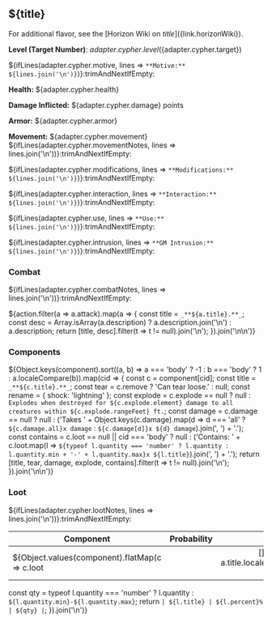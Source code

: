 ## ${title}

For additional flavor, see the [Horizon Wiki on ${title}](${link.horizonWiki}).

**Level (Target Number)**: ${adapter.cypher.level} (${adapter.cypher.target})

${ifLines(adapter.cypher.motive, lines => `**Motive:** ${lines.join('\n')}`)}:trimAndNextIfEmpty:

**Health:** ${adapter.cypher.health}

**Damage Inflicted:** ${adapter.cypher.damage} points

**Armor:** ${adapter.cypher.armor}

**Movement:** ${adapter.cypher.movement}
${ifLines(adapter.cypher.movementNotes, lines => lines.join('\n'))}:trimAndNextIfEmpty:

${ifLines(adapter.cypher.modifications, lines => `**Modifications:** ${lines.join('\n')}`)}:trimAndNextIfEmpty:

${ifLines(adapter.cypher.interaction, lines => `**Interaction:** ${lines.join('\n')}`)}:trimAndNextIfEmpty:

${ifLines(adapter.cypher.use, lines => `**Use:** ${lines.join('\n')}`)}:trimAndNextIfEmpty:

${ifLines(adapter.cypher.intrusion, lines => `**GM Intrusion:** ${lines.join('\n')}`)}:trimAndNextIfEmpty:


### Combat

${ifLines(adapter.cypher.combatNotes, lines => lines.join('\n'))}:trimAndNextIfEmpty:

${action.filter(a => a.attack).map(a => {
  const title = `_**${a.title}.**_`;
  const desc = Array.isArray(a.description) ? a.description.join('\n') : a.description;
  return [title, desc].filter(t => t != null).join('\n');
}).join('\n\n')}

### Components

${Object.keys(component).sort((a, b) => a === 'body' ? -1 : b === 'body' ? 1 : a.localeCompare(b)).map(cid => {
  const c = component[cid];
  const title = `_**${c.title}.**_`;
  const tear = c.remove ? 'Can tear loose.' : null; 
  const rename = {
    shock: 'lightning'
  };
  const explode = c.explode == null ? null : `Explodes when destroyed for ${c.explode.element} damage to all creatures within ${c.explode.rangeFeet} ft.`;
  const damage = c.damage == null ? null : ('Takes ' + Object.keys(c.damage).map(d => d === 'all' ? `${c.damage.all}x damage` : `${c.damage[d]}x ${d} damage`).join(', ') + '.');
  const contains = c.loot == null || cid === 'body' ? null : ('Contains: ' + c.loot.map(l => `${typeof l.quantity === 'number' ? l.quantity : l.quantity.min + '-' + l.quantity.max}x ${l.title}`).join(', ') + '.');
  return [title, tear, damage, explode, contains].filter(t => t != null).join('\n');
}).join('\n\n')}

### Loot

${ifLines(adapter.cypher.lootNotes, lines => lines.join('\n'))}:trimAndNextIfEmpty:

| Component | Probability | Quantity |
| --- | :---: | :---: |
${Object.values(component).flatMap(c => c.loot || []).sort((a, b) => a.title.localeCompare(b.title)).map(l => {
  const qty = typeof l.quantity === 'number' ? l.quantity : `${l.quantity.min}-${l.quantity.max}`;
  return `| ${l.title} | ${l.percent}% | ${qty} |`;
}).join('\n')}

